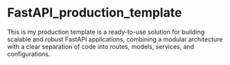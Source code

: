 # FastAPI_production_template
This is my production template is a ready-to-use solution for building scalable and robust FastAPI applications, combining a modular architecture with a clear separation of code into routes, models, services, and configurations.
